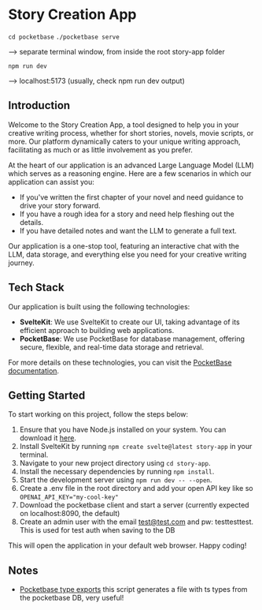# Story Creation App

`cd pocketbase`
`./pocketbase serve`

--> separate terminal window, from inside the root story-app folder

`npm run dev`

--> localhost:5173 (usually, check npm run dev output)
## Introduction
Welcome to the Story Creation App, a tool designed to help you in your creative writing process, whether for short stories, novels, movie scripts, or more. Our platform dynamically caters to your unique writing approach, facilitating as much or as little involvement as you prefer.

At the heart of our application is an advanced Large Language Model (LLM) which serves as a reasoning engine. Here are a few scenarios in which our application can assist you:

- If you've written the first chapter of your novel and need guidance to drive your story forward.
- If you have a rough idea for a story and need help fleshing out the details.
- If you have detailed notes and want the LLM to generate a full text.

Our application is a one-stop tool, featuring an interactive chat with the LLM, data storage, and everything else you need for your creative writing journey.

## Tech Stack
Our application is built using the following technologies:

- **SvelteKit**: We use SvelteKit to create our UI, taking advantage of its efficient approach to building web applications.
- **PocketBase**: We use PocketBase for database management, offering secure, flexible, and real-time data storage and retrieval.

For more details on these technologies, you can visit the [PocketBase documentation](https://pocketbase.io/docs/).

## Getting Started
To start working on this project, follow the steps below:

1. Ensure that you have Node.js installed on your system. You can download it [here](https://nodejs.org/en/download/).
2. Install SvelteKit by running `npm create svelte@latest story-app` in your terminal.
3. Navigate to your new project directory using `cd story-app`.
4. Install the necessary dependencies by running `npm install`.
5. Start the development server using `npm run dev -- --open`.
6. Create a .env file in the root directory and add your open API key like so `OPENAI_API_KEY="my-cool-key"`
7. Download the pocketbase client and start a server (currently expected on localhost:8090, the default)
8. Create an admin user with the email test@test.com and pw: testtesttest. This is used for test auth when saving to the DB

This will open the application in your default web browser. Happy coding!


## Notes

- [Pocketbase type exports](https://github.com/patmood/pocketbase-typegen) this script generates a file with ts types from the pocketbase DB, very useful!
